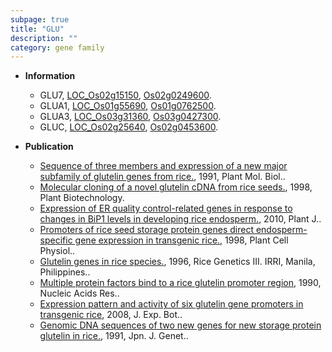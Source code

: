 ```yaml
---
subpage: true
title: "GLU"
description: ""
category: gene family
---
```


* **Information**  
    + GLU7, [LOC_Os02g15150](http://rice.plantbiology.msu.edu/cgi-bin/ORF_infopage.cgi?orf=LOC_Os02g15150), [Os02g0249600](http://rapdb.dna.affrc.go.jp/viewer/gbrowse_details/irgsp1?name=Os02g0249600).
    + GLUA1, [LOC_Os01g55690](http://rice.plantbiology.msu.edu/cgi-bin/ORF_infopage.cgi?orf=LOC_Os01g55690), [Os01g0762500](http://rapdb.dna.affrc.go.jp/viewer/gbrowse_details/irgsp1?name=Os01g0762500).
    + GLUA3, [LOC_Os03g31360](http://rice.plantbiology.msu.edu/cgi-bin/ORF_infopage.cgi?orf=LOC_Os03g31360), [Os03g0427300](http://rapdb.dna.affrc.go.jp/viewer/gbrowse_details/irgsp1?name=Os03g0427300).
    + GLUC, [LOC_Os02g25640](http://rice.plantbiology.msu.edu/cgi-bin/ORF_infopage.cgi?orf=LOC_Os02g25640), [Os02g0453600](http://rapdb.dna.affrc.go.jp/viewer/gbrowse_details/irgsp1?name=Os02g0453600).

* **Publication**  
    + [Sequence of three members and expression of a new major subfamily of glutelin genes from rice.](http://www.ncbi.nlm.nih.gov/pubmed?term=Sequence+of+three+members+and+expression+of+a+new+major+subfamily+of+glutelin+genes+from+rice.%5BTitle%5D), 1991, Plant Mol. Biol..
    + [Molecular cloning of a novel glutelin cDNA from rice seeds.](http://www.ncbi.nlm.nih.gov/pubmed?term=Molecular+cloning+of+a+novel+glutelin+cDNA+from+rice+seeds.%5BTitle%5D), 1998, Plant Biotechnology.
    + [Expression of ER quality control-related genes in response to changes in BiP1 levels in developing rice endosperm.](http://www.ncbi.nlm.nih.gov/pubmed?term=Expression+of+ER+quality+control-related+genes+in+response+to+changes+in+BiP1+levels+in+developing+rice+endosperm.%5BTitle%5D), 2010, Plant J..
    + [Promoters of rice seed storage protein genes direct endosperm-specific gene expression in transgenic rice.](http://www.ncbi.nlm.nih.gov/pubmed?term=Promoters+of+rice+seed+storage+protein+genes+direct+endosperm-specific+gene+expression+in+transgenic+rice.%5BTitle%5D), 1998, Plant Cell Physiol..
    + [Glutelin genes in rice species.](http://www.ncbi.nlm.nih.gov/pubmed?term=Glutelin+genes+in+rice+species.%5BTitle%5D), 1996, Rice Genetics III. IRRI, Manila, Philippines..
    + [Multiple protein factors bind to a rice glutelin promoter region](http://www.ncbi.nlm.nih.gov/pubmed?term=Multiple+protein+factors+bind+to+a+rice+glutelin+promoter+region%5BTitle%5D), 1990, Nucleic Acids Res..
    + [Expression pattern and activity of six glutelin gene promoters in transgenic rice](http://www.ncbi.nlm.nih.gov/pubmed?term=Expression+pattern+and+activity+of+six+glutelin+gene+promoters+in+transgenic+rice%5BTitle%5D), 2008, J. Exp. Bot..
    + [Genomic DNA sequences of two new genes for new storage protein glutelin in rice.](http://www.ncbi.nlm.nih.gov/pubmed?term=Genomic+DNA+sequences+of+two+new+genes+for+new+storage+protein+glutelin+in+rice.%5BTitle%5D), 1991, Jpn. J. Genet..


